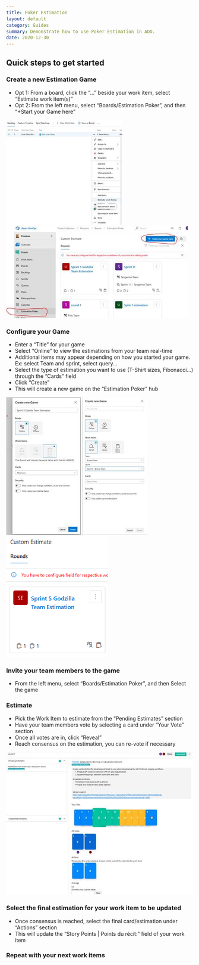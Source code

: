 ```yaml
---
title: Poker Estimation
layout: default
category: Guides
summary: Demonstrate how to use Poker Estimation in ADO.
date: 2020-12-30
---
```


## Quick steps to get started

### Create a new Estimation Game

* Opt 1: From a board, click the “…” beside your work item, select “Estimate work item(s)”
* Opt 2: From the left menu, select “Boards/Estimation Poker”, and then “+Start your Game here”

![Poker01](../assets/PokerEstimation/Poker_Est_01_EN.jpg)
![Poker02](../assets/PokerEstimation/Poker_Est_02_EN.jpg)

### Configure your Game

* Enter a “Title” for your game
* Select “Online” to view the estimations from your team real-time
* Additional items may appear depending on how you started your game. Ex: select Team and sprint, select query…
* Select the type of estimation you want to use (T-Shirt sizes, Fibonacci…) through the “Cards” field
* Click “Create”
* This will create a new game on the “Estimation Poker” hub

![Poker03](../assets/PokerEstimation/Poker_Est_03_EN.jpg)
![Poker04](../assets/PokerEstimation/Poker_Est_04_EN.jpg)
![Poker05](../assets/PokerEstimation/Poker_Est_05_EN.png)

### Invite your team members to the game

* From the left menu, select “Boards/Estimation Poker”, and then Select the game

### Estimate

* Pick the Work Item to estimate from the “Pending Estimates” section
* Have your team members vote by selecting a card under “Your Vote” section
* Once all votes are in, click “Reveal”
* Reach consensus on the estimation, you can re-vote if necessary

![Poker06](../assets/PokerEstimation/Poker_Est_06_EN.jpg)

### Select the final estimation for your work item to be updated

* Once consensus is reached, select the final card/estimation under “Actions” section
* This will update the “Story Points | Points du récit:” field of your work item

### Repeat with your next work items
